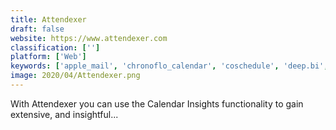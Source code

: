 ```yaml
---
title: Attendexer
draft: false 
website: https://www.attendexer.com
classification: ['']
platform: ['Web']
keywords: ['apple_mail', 'chronoflo_calendar', 'coschedule', 'deep.bi', 'etar', 'gmx_calendar', 'google_calendar', 'memocalendar.net', 'one_calendar', 'oneview_calendar', 'plan', 'planitpdq', 'q-it_team_scheduler', 'rainlendar', 'ssuite_my_calendar_diary', 'simple_calendar', 'syndical', 'the_kindness_calendar', 'xoyondo', 'timegrid.io']
image: 2020/04/Attendexer.png
---
```

With Attendexer you can use the Calendar Insights functionality to gain extensive, and insightful...